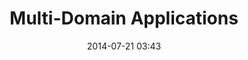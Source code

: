 ---
  title:       "Multi-Domain Applications"
  date:        2014-07-21 03:43
  description:
  category:    Code
  tags:
  comments:    true
  sharing:     false
  published:   false
  layout:      post
---